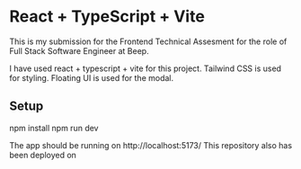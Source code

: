 # React + TypeScript + Vite

This is my submission for the Frontend Technical Assesment for the role of Full Stack Software Engineer at Beep.

I have used react + typescript + vite for this project.
Tailwind CSS is used for styling.
Floating UI is used for the modal.

## Setup
npm install
npm run dev

The app should be running on http://localhost:5173/
This repository also has been deployed on 
```
